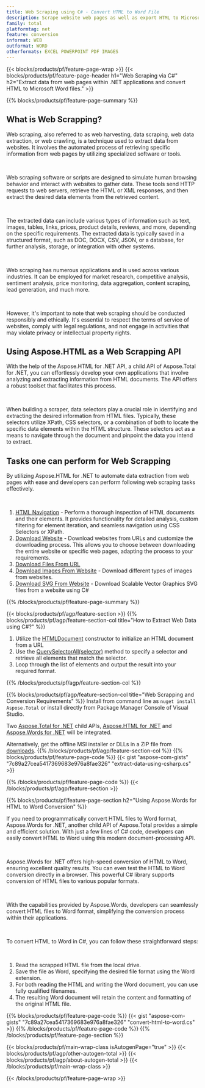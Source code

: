 ```yaml
---
title: Web Scraping using C# - Convert HTML to Word File 
description: Scrape website web pages as well as export HTML to Microsoft Word documents via your .NET applications by integrating the Aspose APIs. 
family: total
platformtag: net
feature: conversion
informat: WEB
outformat: WORD
otherformats: EXCEL POWERPOINT PDF IMAGES
---
```

{{< blocks/products/pf/feature-page-wrap >}}
{{< blocks/products/pf/feature-page-header h1="Web Scraping via C#" h2="Extract data from web pages within .NET applications and convert HTML to Microsoft Word files." >}}

{{% blocks/products/pf/feature-page-summary %}}

<h2 class="heading-border">What is Web Scrapping?</h2>

<p>Web scraping, also referred to as web harvesting, data scraping, web data extraction, or web crawling, is a technique used to extract data from websites. It involves the automated process of retrieving specific information from web pages by utilizing specialized software or tools.</p><br />
<p>Web scraping software or scripts are designed to simulate human browsing behavior and interact with websites to gather data. These tools send HTTP requests to web servers, retrieve the HTML or XML responses, and then extract the desired data elements from the retrieved content.</p><br />

<p>The extracted data can include various types of information such as text, images, tables, links, prices, product details, reviews, and more, depending on the specific requirements. The extracted data is typically saved in a structured format, such as DOC, DOCX, CSV, JSON, or a database, for further analysis, storage, or integration with other systems.</p><br />

<p>Web scraping has numerous applications and is used across various industries. It can be employed for market research, competitive analysis, sentiment analysis, price monitoring, data aggregation, content scraping, lead generation, and much more.</p><br />

<p>However, it's important to note that web scraping should be conducted responsibly and ethically. It's essential to respect the terms of service of websites, comply with legal regulations, and not engage in activities that may violate privacy or intellectual property rights.</p>

<h2 class="heading-border">Using Aspose.HTML as a Web Scrapping API</h2>

<p>With the help of the Aspose.HTML for .NET API, a child API of Aspose.Total for .NET, you can effortlessly develop your own applications that involve analyzing and extracting information from HTML documents. The API offers a robust toolset that facilitates this process.</p><br />

<p>When building a scraper, data selectors play a crucial role in identifying and extracting the desired information from HTML files. Typically, these selectors utilize XPath, CSS selectors, or a combination of both to locate the specific data elements within the HTML structure. These selectors act as a means to navigate through the document and pinpoint the data you intend to extract.</p>

<h2 class="heading-border">Tasks one can perform for Web Scrapping</h2>

<p>By utilizing Aspose.HTML for .NET to automate data extraction from web pages with ease and developers can perform following web scraping tasks effectively.</p><br />

1. [HTML Navigation](https://docs.aspose.com/html/net/html-navigation/) - Perform a thorough inspection of HTML documents and their elements. It provides functionality for detailed analysis, custom filtering for element iteration, and seamless navigation using CSS Selectors or XPath.
2. [Download Website](https://docs.aspose.com/html/net/download-website/) - Download websites from URLs and customize the downloading process. This allows you to choose between downloading the entire website or specific web pages, adapting the process to your requirements.
3. [Download Files From URL](https://docs.aspose.com/html/net/download-file-from-url/) 
4. [Download Images From Website](https://docs.aspose.com/html/net/download-images-from-website/) - Download different types of images from websites.
5. [Download SVG From Website](https://docs.aspose.com/html/net/download-svg-from-website/) - Download Scalable Vector Graphics SVG files from a website using C#

{{% /blocks/products/pf/feature-page-summary  %}}

{{< blocks/products/pf/agp/feature-section >}}
{{% blocks/products/pf/agp/feature-section-col title="How to Extract Web Data using C#?" %}}

1. Utilize the [HTMLDocument](https://reference.aspose.com/html/net/aspose.html/htmldocument/htmldocument/) constructor to initialize an HTML document from a URL
2. Use the [QuerySelectorAll(selector)](https://reference.aspose.com/html/net/aspose.html.dom/document/queryselectorall/) method to specify a selector and retrieve all elements that match the selector.
3. Loop through the list of elements and output the result into your required format.
 
{{% /blocks/products/pf/agp/feature-section-col %}}

{{% blocks/products/pf/agp/feature-section-col title="Web Scrapping and Conversion Requirements" %}}
Install from command line as ```nuget install Aspose.Total``` or install directly from Package Manager Console of Visual Studio.

Two [Aspose.Total for .NET](https://products.aspose.com/total/net/) child APIs, [Aspose.HTML for .NET](https://products.aspose.com/html/net/) and [Aspose.Words for .NET](https://products.aspose.com/words/net/) will be integrated.

Alternatively, get the offline MSI installer or DLLs in a ZIP file from [downloads](https://releases.aspose.com/total/net).
{{% /blocks/products/pf/agp/feature-section-col %}}
{{% blocks/products/pf/feature-page-code %}}
{{< gist "aspose-com-gists" "7c89a27cea5417369683e976a8fae326" "extract-data-using-csharp.cs" >}}

{{% /blocks/products/pf/feature-page-code %}}
{{< /blocks/products/pf/agp/feature-section >}}

{{% blocks/products/pf/feature-page-section  h2="Using Aspose.Words for HTML to Word Conversion" %}}
<p>If you need to programmatically convert HTML files to Word format, Aspose.Words for .NET, another child API of Aspose.Total provides a simple and efficient solution. With just a few lines of C# code, developers can easily convert HTML to Word using this modern document-processing API.</p><br />

<p>Aspose.Words for .NET offers high-speed conversion of HTML to Word, ensuring excellent quality results. You can even test the HTML to Word conversion directly in a browser. This powerful C# library supports conversion of HTML files to various popular formats.</p><br />

<p>With the capabilities provided by Aspose.Words, developers can seamlessly convert HTML files to Word format, simplifying the conversion process within their applications.</p><br />

<p>To convert HTML to Word in C#, you can follow these straightforward steps:</p><br />

1. Read the scrapped HTML file from the local drive.
1. Save the file as Word, specifying the desired file format using the Word extension.
1. For both reading the HTML and writing the Word document, you can use fully qualified filenames.
1. The resulting Word document will retain the content and formatting of the original HTML file.

{{% blocks/products/pf/feature-page-code %}}
{{< gist "aspose-com-gists" "7c89a27cea5417369683e976a8fae326" "convert-html-to-word.cs" >}}
{{% /blocks/products/pf/feature-page-code  %}}
{{% /blocks/products/pf/feature-page-section %}}

{{< blocks/products/pf/main-wrap-class isAutogenPage="true" >}}
{{< blocks/products/pf/agp/other-autogen-total >}}
{{< blocks/products/pf/agp/about-autogen-total >}}
{{< /blocks/products/pf/main-wrap-class >}}

{{< /blocks/products/pf/feature-page-wrap >}}